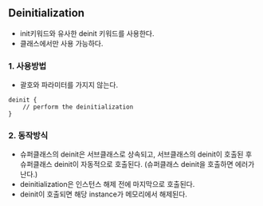 ## Deinitialization
- init키워드와 유사한 deinit 키워드를 사용한다.
- 클래스에서만 사용 가능하다.

### 1. 사용방법
- 괄호와 파라미터를 가지지 않는다.
```
deinit {
    // perform the deinitialization
}
```

### 2. 동작방식
- 슈퍼클래스의 deinit은 서브클래스로 상속되고, 서브클래스의 deinit이 호출된 후 슈퍼클래스 deinit이 자동적으로 호출된다. (슈퍼클래스 deinit을 호출하면 에러가 난다.)
- deinitialization은 인스턴스 해제 전에 마지막으로 호출된다.
- deinit이 호출되면 해당 instance가 메모리에서 해제된다.
